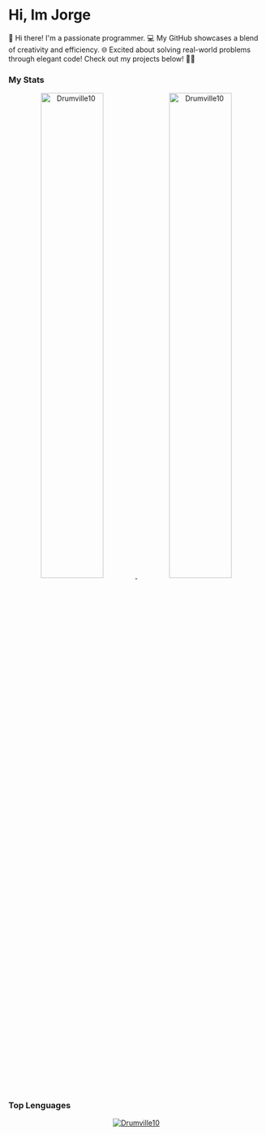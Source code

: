 # Hi, Im Jorge

👋 Hi there! I'm a passionate programmer. 💻 My GitHub showcases a blend of creativity and efficiency. 🌐 Excited about solving real-world problems through elegant code! Check out my projects below! 👨‍💻


### My Stats

<p align="center">
	<a href="[https://github.com/Bouaskaoun](https://github.com/Drumville10)">
		<img width="49.5%" src="https://github-readme-stats.vercel.app/api?username=Drumville10&show_icons=true" alt="Drumville10">
		<img width="49.5%" src="https://github-readme-streak-stats.herokuapp.com/?user=Drumville10" alt="Drumville10">
	</a>
</p>
<br/>

### Top Lenguages
<p align="center">
	<a href="https://github.com/Drumville10">
	<img src="https://github-readme-stats.vercel.app/api/top-langs/?username=Drumville10&langs_count=8&layout=compact" alt="Drumville10">
	</a>
	<br/>
</p>
<br/>


